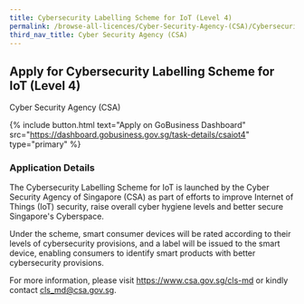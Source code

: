 ```yaml
---
title: Cybersecurity Labelling Scheme for IoT (Level 4)
permalink: /browse-all-licences/Cyber-Security-Agency-(CSA)/Cybersecurity-Labelling-Scheme-for-IoT-(Level-4)
third_nav_title: Cyber Security Agency (CSA)
---
```


## Apply for Cybersecurity Labelling Scheme for IoT (Level 4)

Cyber Security Agency (CSA)

{% include button.html text="Apply on GoBusiness Dashboard" src="https://dashboard.gobusiness.gov.sg/task-details/csaiot4" type="primary" %}

<H3>Application Details</H3>

<p>The Cybersecurity Labelling Scheme for IoT is launched by the Cyber Security Agency of Singapore (CSA) as part of efforts to improve Internet of Things (IoT) security, raise overall cyber hygiene levels and better secure Singapore's Cyberspace.</p><p>Under the scheme, smart consumer devices will be rated according to their levels of cybersecurity provisions, and a label will be issued to the smart device, enabling consumers to identify smart products with better cybersecurity provisions.</p><p>For more information, please visit <a href="https://www.csa.gov.sg/cls-md" target="_blank">https://www.csa.gov.sg/cls-md</a> or kindly contact <a href="cls_md@csa.gov.sg" target="_blank">cls_md@csa.gov.sg</a>.</p>

